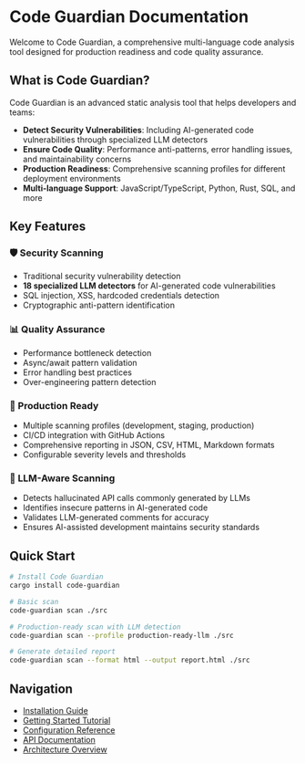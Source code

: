 # Code Guardian Documentation

Welcome to Code Guardian, a comprehensive multi-language code analysis tool designed for production readiness and code quality assurance.

## What is Code Guardian?

Code Guardian is an advanced static analysis tool that helps developers and teams:

- **Detect Security Vulnerabilities**: Including AI-generated code vulnerabilities through specialized LLM detectors
- **Ensure Code Quality**: Performance anti-patterns, error handling issues, and maintainability concerns
- **Production Readiness**: Comprehensive scanning profiles for different deployment environments
- **Multi-language Support**: JavaScript/TypeScript, Python, Rust, SQL, and more

## Key Features

### 🛡️ Security Scanning
- Traditional security vulnerability detection
- **18 specialized LLM detectors** for AI-generated code vulnerabilities
- SQL injection, XSS, hardcoded credentials detection
- Cryptographic anti-pattern identification

### 📊 Quality Assurance  
- Performance bottleneck detection
- Async/await pattern validation
- Error handling best practices
- Over-engineering pattern detection

### 🚀 Production Ready
- Multiple scanning profiles (development, staging, production)
- CI/CD integration with GitHub Actions
- Comprehensive reporting in JSON, CSV, HTML, Markdown formats
- Configurable severity levels and thresholds

### 🤖 LLM-Aware Scanning
- Detects hallucinated API calls commonly generated by LLMs
- Identifies insecure patterns in AI-generated code
- Validates LLM-generated comments for accuracy
- Ensures AI-assisted development maintains security standards

## Quick Start

```bash
# Install Code Guardian
cargo install code-guardian

# Basic scan
code-guardian scan ./src

# Production-ready scan with LLM detection
code-guardian scan --profile production-ready-llm ./src

# Generate detailed report
code-guardian scan --format html --output report.html ./src
```

## Navigation

- [Installation Guide](./tutorials/installation.md)
- [Getting Started Tutorial](./tutorials/getting-started.md)
- [Configuration Reference](./configuration/schema.md)
- [API Documentation](./api/README.md)
- [Architecture Overview](./architecture/overview.md)